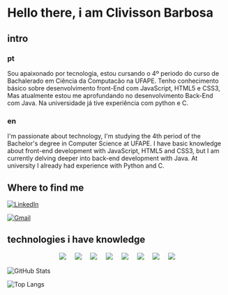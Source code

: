 # Hello there, i am Clivisson Barbosa

## intro

### pt

Sou apaixonado por tecnologia, estou cursando o 4º periodo do curso de Bachalerado em Ciência da Computacão na UFAPE. Tenho conhecimento básico sobre desenvolvimento front-End com JavaScript, HTML5 e CSS3, Mas atualmente estou me aprofundando no desenvolvimento Back-End com Java. Na universidade já tive experiência com python e C.

### en 

I'm passionate about technology, I'm studying the 4th period of the Bachelor's degree in Computer Science at UFAPE. I have basic knowledge about front-end development with JavaScript, HTML5 and CSS3, but I am currently delving deeper into back-end development with Java. At university I already had experience with Python and C.
## Where to find me
[![LinkedIn](https://img.shields.io/badge/LinkedIn-0077B5?style=for-the-badge&logo=linkedin&logoColor=white)](https://www.linkedin.com/in/cl%C3%ADvisson-barbosa-93875524a/)

[![Gmail](https://img.shields.io/badge/Gmail-333333?style=for-the-badge&logo=gmail&logoColor=red)](mailto:cjbarbosa2001@gmail.com)

## technologies i have knowledge
<p align="center">
  <img src="https://img.shields.io/badge/Java-F80000?style=for-the-badge&logo=oracle&logoColor=white"/>&nbsp;&nbsp;&nbsp;&nbsp;
  <img src="https://img.shields.io/badge/JavaScript-F7DF1E?style=for-the-badge&logo=javascript&logoColor=black"/>&nbsp;&nbsp;&nbsp;&nbsp;
  <img src="https://img.shields.io/badge/C-00599C?style=for-the-badge&logo=c&logoColor=white"/>&nbsp;&nbsp;&nbsp;&nbsp;
  <img src="https://img.shields.io/badge/python-3670A0?style=for-the-badge&logo=python&logoColor=ffdd54"/>&nbsp;&nbsp;&nbsp;&nbsp;
  <img src="https://img.shields.io/badge/HTML5-E34F26?style=for-the-badge&logo=html5&logoColor=white"/>&nbsp;&nbsp;&nbsp;&nbsp;
  <img src="https://img.shields.io/badge/CSS3-1572B6?style=for-the-badge&logo=css3&logoColor=white"/>&nbsp;&nbsp;&nbsp;&nbsp;
  <img src="https://img.shields.io/badge/GIT-E44C30?style=for-the-badge&logo=git&logoColor=white"/>&nbsp;&nbsp;&nbsp;&nbsp;
  <a href="https://github.com/SEUUSERNAME">
    <img src="https://img.shields.io/badge/GitHub-100000?style=for-the-badge&logo=github&logoColor=white"/>
  </a>
</p>





![GitHub Stats](https://github-readme-stats.vercel.app/api?username=clivissonjose&theme=transparent&bg_color=000&border_color=30A3DC&show_icons=true&icon_color=30A3DC&title_color=E94D5F&text_color=FFF)


![Top Langs](https://github-readme-stats-git-masterrstaa-rickstaa.vercel.app/api/top-langs/?username=clivissonjose&bg_color=000&border_color=30A3DC&title_color=E94D5F&text_color=FFF)
